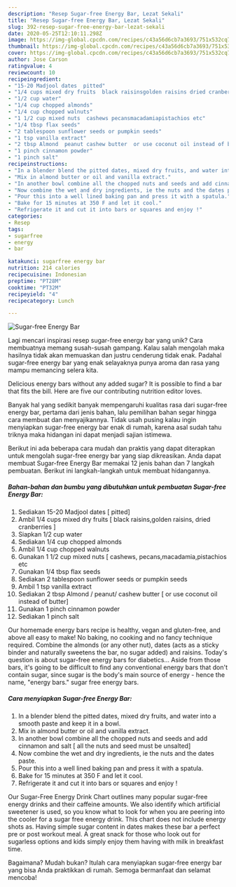 ```yaml
---
description: "Resep Sugar-free Energy Bar, Lezat Sekali"
title: "Resep Sugar-free Energy Bar, Lezat Sekali"
slug: 392-resep-sugar-free-energy-bar-lezat-sekali
date: 2020-05-25T12:10:11.298Z
image: https://img-global.cpcdn.com/recipes/c43a56d6cb7a3693/751x532cq70/sugar-free-energy-bar-recipe-main-photo.jpg
thumbnail: https://img-global.cpcdn.com/recipes/c43a56d6cb7a3693/751x532cq70/sugar-free-energy-bar-recipe-main-photo.jpg
cover: https://img-global.cpcdn.com/recipes/c43a56d6cb7a3693/751x532cq70/sugar-free-energy-bar-recipe-main-photo.jpg
author: Jose Carson
ratingvalue: 4
reviewcount: 10
recipeingredient:
- "15-20 Madjool dates  pitted"
- "1/4 cups mixed dry fruits  black raisinsgolden raisins dried cranberries "
- "1/2 cup water"
- "1/4 cup chopped almonds"
- "1/4 cup chopped walnuts"
- "1 1/2 cup mixed nuts  cashews pecansmacadamiapistachios etc"
- "1/4 tbsp flax seeds"
- "2 tablespoon sunflower seeds or pumpkin seeds"
- "1 tsp vanilla extract"
- "2 tbsp Almond  peanut cashew butter  or use coconut oil instead of butter"
- "1 pinch cinnamon powder"
- "1 pinch salt"
recipeinstructions:
- "In a blender blend the pitted dates, mixed dry fruits, and water into a smooth paste and keep it in a bowl."
- "Mix in almond butter or oil and vanilla extract."
- "In another bowl combine all the chopped nuts and seeds and add cinnamon and salt [ all the nuts and seed must be unsalted]"
- "Now combine the wet and dry ingredients, ie the nuts and the dates paste."
- "Pour this into a well lined baking pan and press it with a spatula."
- "Bake for 15 minutes at 350 F and let it cool."
- "Refrigerate it and cut it into bars or squares and enjoy !"
categories:
- Resep
tags:
- sugarfree
- energy
- bar

katakunci: sugarfree energy bar 
nutrition: 214 calories
recipecuisine: Indonesian
preptime: "PT28M"
cooktime: "PT32M"
recipeyield: "4"
recipecategory: Lunch

---
```



![Sugar-free Energy Bar](https://img-global.cpcdn.com/recipes/c43a56d6cb7a3693/751x532cq70/sugar-free-energy-bar-recipe-main-photo.jpg)

Lagi mencari inspirasi resep sugar-free energy bar yang unik? Cara membuatnya memang susah-susah gampang. Kalau salah mengolah maka hasilnya tidak akan memuaskan dan justru cenderung tidak enak. Padahal sugar-free energy bar yang enak selayaknya punya aroma dan rasa yang mampu memancing selera kita.

Delicious energy bars without any added sugar? It is possible to find a bar that fits the bill. Here are five our contributing nutrition editor loves.

Banyak hal yang sedikit banyak mempengaruhi kualitas rasa dari sugar-free energy bar, pertama dari jenis bahan, lalu pemilihan bahan segar hingga cara membuat dan menyajikannya. Tidak usah pusing kalau ingin menyiapkan sugar-free energy bar enak di rumah, karena asal sudah tahu triknya maka hidangan ini dapat menjadi sajian istimewa.


Berikut ini ada beberapa cara mudah dan praktis yang dapat diterapkan untuk mengolah sugar-free energy bar yang siap dikreasikan. Anda dapat membuat Sugar-free Energy Bar memakai 12 jenis bahan dan 7 langkah pembuatan. Berikut ini langkah-langkah untuk membuat hidangannya.

<!--inarticleads1-->

##### Bahan-bahan dan bumbu yang dibutuhkan untuk pembuatan Sugar-free Energy Bar:

1. Sediakan 15-20 Madjool dates [ pitted]
1. Ambil 1/4 cups mixed dry fruits [ black raisins,golden raisins, dried cranberries ]
1. Siapkan 1/2 cup water
1. Sediakan 1/4 cup chopped almonds
1. Ambil 1/4 cup chopped walnuts
1. Gunakan 1 1/2 cup mixed nuts [ cashews, pecans,macadamia,pistachios etc
1. Gunakan 1/4 tbsp flax seeds
1. Sediakan 2 tablespoon sunflower seeds or pumpkin seeds
1. Ambil 1 tsp vanilla extract
1. Sediakan 2 tbsp Almond / peanut/ cashew butter [ or use coconut oil instead of butter]
1. Gunakan 1 pinch cinnamon powder
1. Sediakan 1 pinch salt


Our homemade energy bars recipe is healthy, vegan and gluten-free, and above all easy to make! No baking, no cooking and no fancy technique required. Combine the almonds (or any other nut), dates (acts as a sticky binder and naturally sweetens the bar, no sugar added) and raisins. Today&#39;s question is about sugar-free energy bars for diabetics… Aside from those bars, it&#39;s going to be difficult to find any conventional energy bars that don&#39;t contain sugar, since sugar is the body&#39;s main source of energy - hence the name, &#34;energy bars.&#34; sugar free energy bars. 

<!--inarticleads2-->

##### Cara menyiapkan Sugar-free Energy Bar:

1. In a blender blend the pitted dates, mixed dry fruits, and water into a smooth paste and keep it in a bowl.
1. Mix in almond butter or oil and vanilla extract.
1. In another bowl combine all the chopped nuts and seeds and add cinnamon and salt [ all the nuts and seed must be unsalted]
1. Now combine the wet and dry ingredients, ie the nuts and the dates paste.
1. Pour this into a well lined baking pan and press it with a spatula.
1. Bake for 15 minutes at 350 F and let it cool.
1. Refrigerate it and cut it into bars or squares and enjoy !


Our Sugar-Free Energy Drink Chart outlines many popular sugar-free energy drinks and their caffeine amounts. We also identify which artificial sweetener is used, so you know what to look for when you are peering into the cooler for a sugar free energy drink. This chart does not include energy shots as. Having simple sugar content in dates makes these bar a perfect pre or post workout meal. A great snack for those who look out for sugarless options and kids simply enjoy them having with milk in breakfast time. 

Bagaimana? Mudah bukan? Itulah cara menyiapkan sugar-free energy bar yang bisa Anda praktikkan di rumah. Semoga bermanfaat dan selamat mencoba!
